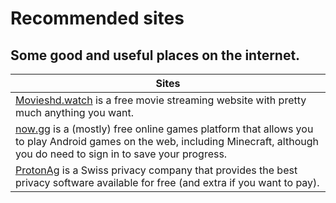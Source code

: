 # Recommended sites
## Some good and useful places on the internet.
| Sites |
|----|
| [Movieshd.watch](https://movieshd.watch/) is a free movie streaming website with pretty much anything you want. |
| [now.gg](https://now.gg/) is a (mostly) free online games platform that allows you to play Android games on the web, including Minecraft, although you do need to sign in to save your progress. |
| [ProtonAg](https://proton.me/) is a Swiss privacy company that provides the best privacy software available for free (and extra if you want to pay). |


